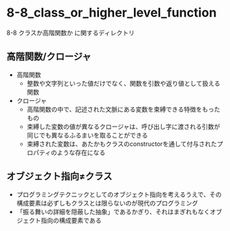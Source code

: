 # 8-8_class_or_higher_level_function 
8-8 クラスか高階関数か に関するディレクトリ
## 高階関数/クロージャ 
- 高階関数
    - 整数や文字列といった値だけでなく、関数を引数や返り値として扱える関数
- クロージャ
    - 高階関数の中で、記述された文脈にある変数を束縛できる特徴をもったもの
    - 束縛した変数の値が異なるクロージャは、呼び出し字に渡される引数が同じでも異なるふるまいを取ることができる
    - 束縛された変数は、あたかもクラスのconstructorを通して付与されたプロパティのような存在になる
## オブジェクト指向≠クラス
- プログラミングテクニックとしてのオブジェクト指向を考えるうえで、その構成要素は必ずしもクラスとは限らないのが現代のプログラミング
- 「振る舞いの詳細を隠蔽した抽象」であるかぎり、それはまぎれもなくオブジェクト指向の構成要素である